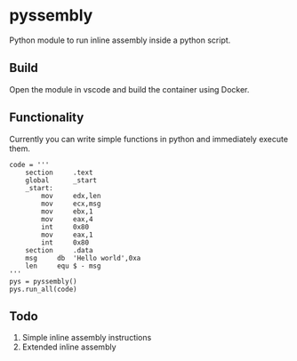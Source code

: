 # pyssembly
Python module to run inline assembly inside a python script.

## Build 
Open the module in vscode and build the container using Docker.

## Functionality
Currently you can write simple functions in python and immediately execute them.

    code = '''
        section     .text
        global      _start 
        _start: 
            mov     edx,len   
            mov     ecx,msg   
            mov     ebx,1   
            mov     eax,4   
            int     0x80   
            mov     eax,1  
            int     0x80   
        section     .data
        msg     db  'Hello world',0xa  
        len     equ $ - msg 
    '''
    pys = pyssembly()
    pys.run_all(code)

## Todo
1. Simple inline assembly instructions
2. Extended inline assembly
